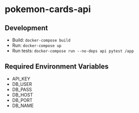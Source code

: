 # pokemon-cards-api

## Development
- Build: `docker-compose build`
- Run: `docker-compose up`
- Run tests: `docker-compose run --no-deps api pytest /app`

## Required Environment Variables
- API_KEY
- DB_USER
- DB_PASS
- DB_HOST
- DB_PORT
- DB_NAME